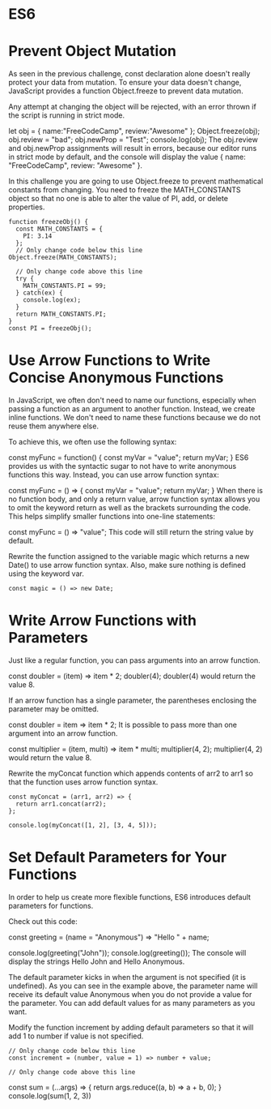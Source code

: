 # ES6
# Prevent Object Mutation
As seen in the previous challenge, const declaration alone doesn't really protect your data from mutation. To ensure your data doesn't change, JavaScript provides a function Object.freeze to prevent data mutation.

Any attempt at changing the object will be rejected, with an error thrown if the script is running in strict mode.

let obj = {
  name:"FreeCodeCamp",
  review:"Awesome"
};
Object.freeze(obj);
obj.review = "bad";
obj.newProp = "Test";
console.log(obj); 
The obj.review and obj.newProp assignments will result in errors, because our editor runs in strict mode by default, and the console will display the value { name: "FreeCodeCamp", review: "Awesome" }.

In this challenge you are going to use Object.freeze to prevent mathematical constants from changing. You need to freeze the MATH_CONSTANTS object so that no one is able to alter the value of PI, add, or delete properties.
```
function freezeObj() {
  const MATH_CONSTANTS = {
    PI: 3.14
  };
  // Only change code below this line
Object.freeze(MATH_CONSTANTS);

  // Only change code above this line
  try {
    MATH_CONSTANTS.PI = 99;
  } catch(ex) {
    console.log(ex);
  }
  return MATH_CONSTANTS.PI;
}
const PI = freezeObj();

```
# Use Arrow Functions to Write Concise Anonymous Functions
In JavaScript, we often don't need to name our functions, especially when passing a function as an argument to another function. Instead, we create inline functions. We don't need to name these functions because we do not reuse them anywhere else.

To achieve this, we often use the following syntax:

const myFunc = function() {
  const myVar = "value";
  return myVar;
}
ES6 provides us with the syntactic sugar to not have to write anonymous functions this way. Instead, you can use arrow function syntax:

const myFunc = () => {
  const myVar = "value";
  return myVar;
}
When there is no function body, and only a return value, arrow function syntax allows you to omit the keyword return as well as the brackets surrounding the code. This helps simplify smaller functions into one-line statements:

const myFunc = () => "value";
This code will still return the string value by default.

Rewrite the function assigned to the variable magic which returns a new Date() to use arrow function syntax. Also, make sure nothing is defined using the keyword var.
```
const magic = () => new Date;
```
# Write Arrow Functions with Parameters
Just like a regular function, you can pass arguments into an arrow function.

const doubler = (item) => item * 2;
doubler(4);
doubler(4) would return the value 8.

If an arrow function has a single parameter, the parentheses enclosing the parameter may be omitted.

const doubler = item => item * 2;
It is possible to pass more than one argument into an arrow function.

const multiplier = (item, multi) => item * multi;
multiplier(4, 2);
multiplier(4, 2) would return the value 8.

Rewrite the myConcat function which appends contents of arr2 to arr1 so that the function uses arrow function syntax.
```
const myConcat = (arr1, arr2) => {
  return arr1.concat(arr2);
};

console.log(myConcat([1, 2], [3, 4, 5]));
```
# Set Default Parameters for Your Functions
In order to help us create more flexible functions, ES6 introduces default parameters for functions.

Check out this code:

const greeting = (name = "Anonymous") => "Hello " + name;

console.log(greeting("John"));
console.log(greeting());
The console will display the strings Hello John and Hello Anonymous.

The default parameter kicks in when the argument is not specified (it is undefined). As you can see in the example above, the parameter name will receive its default value Anonymous when you do not provide a value for the parameter. You can add default values for as many parameters as you want.

Modify the function increment by adding default parameters so that it will add 1 to number if value is not specified.
```
// Only change code below this line
const increment = (number, value = 1) => number + value;

// Only change code above this line
```
const sum = (...args) => {
  return args.reduce((a, b) => a + b, 0);
}
console.log(sum(1, 2, 3))

# 